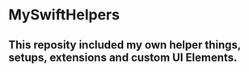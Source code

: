 # MySwiftHelpers
## This reposity included my own helper things, setups, extensions and custom UI Elements.
